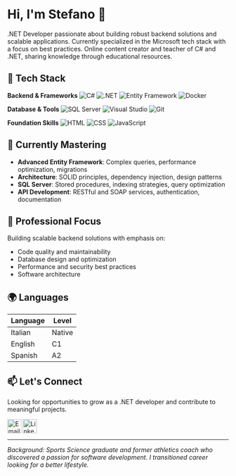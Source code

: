 # Hi, I'm Stefano 👋

.NET Developer passionate about building robust backend solutions and scalable applications. 
Currently specialized in the Microsoft tech stack with a focus on best practices.
Online content creator and teacher of C# and .NET, sharing knowledge through educational resources.

## 🚀 Tech Stack

**Backend & Frameworks**
![C#](https://img.shields.io/badge/C%23-239120?style=for-the-badge&logo=c-sharp&logoColor=white)
![.NET](https://img.shields.io/badge/.NET-5C2D91?style=for-the-badge&logo=.net&logoColor=white)
![Entity Framework](https://img.shields.io/badge/Entity%20Framework-5C2D91?style=for-the-badge&logo=.net&logoColor=white)
![Docker](https://img.shields.io/badge/docker-257bd6?style=for-the-badge&logo=docker&logoColor=white)

**Database & Tools**
![SQL Server](https://img.shields.io/badge/Microsoft%20SQL%20Server-CC2927?style=for-the-badge&logo=microsoft%20sql%20server&logoColor=white)
![Visual Studio](https://img.shields.io/badge/Visual%20Studio-5C2D91?style=for-the-badge&logo=visual-studio&logoColor=white)
![Git](https://img.shields.io/badge/GIT-E44C30?style=for-the-badge&logo=git&logoColor=white)

**Foundation Skills**
![HTML](https://img.shields.io/badge/HTML-E34F26?style=for-the-badge&logo=html5&logoColor=white)
![CSS](https://img.shields.io/badge/CSS-1572B6?style=for-the-badge&logo=css3&logoColor=white)
![JavaScript](https://img.shields.io/badge/JavaScript-F7DF1E?style=for-the-badge&logo=javascript&logoColor=black)

## 🎯 Currently Mastering

- **Advanced Entity Framework**: Complex queries, performance optimization, migrations
- **Architecture**: SOLID principles, dependency injection, design patterns  
- **SQL Server**: Stored procedures, indexing strategies, query optimization
- **API Development**: RESTful and SOAP services, authentication, documentation

## 💼 Professional Focus

Building scalable backend solutions with emphasis on:
- Code quality and maintainability
- Database design and optimization  
- Performance and security best practices
- Software architecture

## 🌍 Languages

| Language | Level |
|----------|--------|
| Italian | Native |
| English | C1 |
| Spanish | A2 |

## 📫 Let's Connect

Looking for opportunities to grow as a .NET developer and contribute to meaningful projects.

<a href="mailto:steanthos@gmail.com">
    <img height="32" align="left" alt="Email" src="https://img.shields.io/badge/Gmail-D14836?style=for-the-badge&logo=gmail&logoColor=white" />
</a>
<a href="https://www.linkedin.com/in/stefano-antonini">
    <img height="32" align="left" alt="LinkedIn" src="https://img.shields.io/badge/LinkedIn-0077B5?style=for-the-badge&logo=linkedin&logoColor=white" />
</a>

<br clear="left"/>

---
*Background: Sports Science graduate and former athletics coach who discovered a passion for software development. I transitioned career looking for a better lifestyle.*

